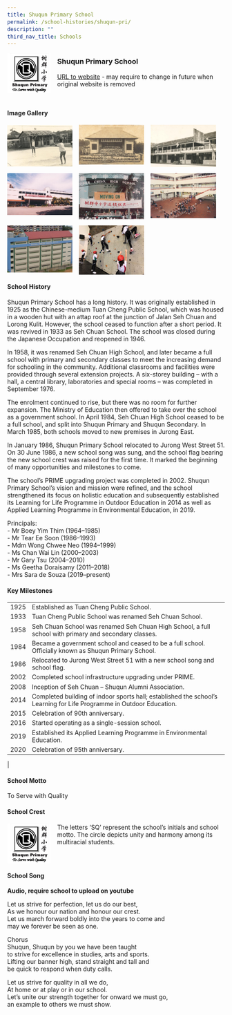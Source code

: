 ```yaml
---
title: Shuqun Primary School
permalink: /school-histories/shuqun-pri/
description: ""
third_nav_title: Schools
---
```

<img src="/images/shuqunpri1.png" style="width:20%;margin-right:15px;" align = "left">

### **Shuqun Primary School**
[URL to website](https://shuqunpri.moe.edu.sg/) - may require to change in future when original website is removed

<br clear="left">

#### **Image Gallery**

<p><a href="https://staging.d1yxymztqoj7qn.amplifyapp.com/images/shuqunpri2.jpg">  
<img src="/images/shuqunpri2.jpg" style="width:30%;margin-right:15px;" align = "left">
</a></p>

<p><a href="https://staging.d1yxymztqoj7qn.amplifyapp.com/images/shuqunpri3.jpg">  
<img src="/images/shuqunpri3.jpg" style="width:30%;margin-right:15px;" align = "left">
</a></p>

<p><a href="https://staging.d1yxymztqoj7qn.amplifyapp.com/images/shuqunpri4.jpg">  
<img src="/images/shuqunpri4.jpg" style="width:30%;margin-right:15px;" align = "left">
</a></p>

<br clear="left">

<p><a href="https://staging.d1yxymztqoj7qn.amplifyapp.com/images/shuqunpri5.jpg">  
<img src="/images/shuqunpri5.jpg" style="width:30%;margin-right:15px;" align = "left">
</a></p>

<p><a href="https://staging.d1yxymztqoj7qn.amplifyapp.com/images/shuqunpri6.jpg">  
<img src="/images/shuqunpri6.jpg" style="width:30%;margin-right:15px;" align = "left">
</a></p>

<p><a href="https://staging.d1yxymztqoj7qn.amplifyapp.com/images/shuqunpri7.jpg">  
<img src="/images/shuqunpri7.jpg" style="width:30%;margin-right:15px;" align = "left">
</a></p>

<br clear="left">

<p><a href="https://staging.d1yxymztqoj7qn.amplifyapp.com/images/shuqunpri8.jpg">  
<img src="/images/shuqunpri8.jpg" style="width:30%;margin-right:15px;" align = "left">
</a></p>

<p><a href="https://staging.d1yxymztqoj7qn.amplifyapp.com/images/shuqunpri9.jpg">  
<img src="/images/shuqunpri9.jpg" style="width:30%;margin-right:15px;" align = "left">
</a></p>

<br clear="left">

#### **School History**
Shuqun Primary School has a long history. It was originally established in 1925 as the Chinese-medium Tuan Cheng Public School, which was housed in a wooden hut with an attap roof at the junction of Jalan Seh Chuan and Lorong Kulit. However, the school ceased to function after a short period. It was revived in 1933 as Seh Chuan School. The school was closed during the Japanese Occupation and reopened in 1946.

In 1958, it was renamed Seh Chuan High School, and later became a full school with primary and secondary classes to meet the increasing demand for schooling in the community. Additional classrooms and facilities were provided through several extension projects. A six-storey building – with a hall, a central library, laboratories and special rooms – was completed in September 1976.

The enrolment continued to rise, but there was no room for further expansion. The Ministry of Education then offered to take over the school as a government school. In April 1984, Seh Chuan High School ceased to be a full school, and split into Shuqun Primary and Shuqun Secondary. In March 1985, both schools moved to new premises in Jurong East. 

In January 1986, Shuqun Primary School relocated to Jurong West Street 51. On 30 June 1986, a new school song was sung, and the school flag bearing the new school crest was raised for the first time. It marked the beginning of many opportunities and milestones to come.

The school’s PRIME upgrading project was completed in 2002. Shuqun Primary School’s vision and mission were refined, and the school strengthened its focus on holistic education and subsequently established its Learning for Life Programme in Outdoor Education in 2014 as well as Applied Learning Programme in Environmental Education, in 2019.

Principals:<br>
\- Mr Boey Yim Thim (1964–1985)<br>
\- Mr Tear Ee Soon (1986–1993)<br>
\- Mdm Wong Chwee Neo (1994–1999)<br>
\- Ms Chan Wai Lin (2000–2003)<br>
\- Mr Gary Tsu (2004–2010)<br>
\- Ms Geetha Doraisamy (2011–2018)<br>
\- Mrs Sara de Souza (2019–present)

#### **Key Milestones**

|  |  |
|:---:|---|
| 1925 | Established as Tuan Cheng Public School. |
| 1933 | Tuan Cheng Public School was renamed Seh Chuan School. |
| 1958 | Seh Chuan School was renamed Seh Chuan High School, a full school with primary and secondary classes. |
| 1984 | Became a government school and ceased to be a full school. Officially known as Shuqun Primary School. |
| 1986 | Relocated to Jurong West Street 51 with a new school song and school flag. |
| 2002 | Completed school infrastructure upgrading under PRIME. |
| 2008 | Inception of Seh Chuan – Shuqun Alumni Association. |
| 2014 | Completed building of indoor sports hall; established the school’s Learning for Life Programme in Outdoor Education. |
| 2015 | Celebration of 90th anniversary. |
| 2016 | Started operating as a single-session school. |
| 2019 | Established its Applied Learning Programme in Environmental Education. |
| 2020 | Celebration of 95th anniversary. |
|

#### **School Motto**
To Serve with Quality

#### **School Crest**
<img src="/images/shuqunpri1.png" style="width:20%;margin-right:15px;" align = "left">

The letters ‘SQ’ represent the school’s initials and school motto. The circle depicts unity and harmony among its multiracial students.

<br clear="left">

#### **School Song**
**Audio, require school to upload on youtube**

Let us strive for perfection, let us do our best,<br>
As we honour our nation and honour our crest.<br>
Let us march forward boldly into the years to come and<br>
may we forever be seen as one.

Chorus<br>
Shuqun, Shuqun by you we have been taught<br>
to strive for excellence in studies, arts and sports.<br>
Lifting our banner high, stand straight and tall and<br>
be quick to respond when duty calls.

Let us strive for quality in all we do,<br>
At home or at play or in our school.<br>
Let’s unite our strength together for onward we must go,<br>
an example to others we must show.